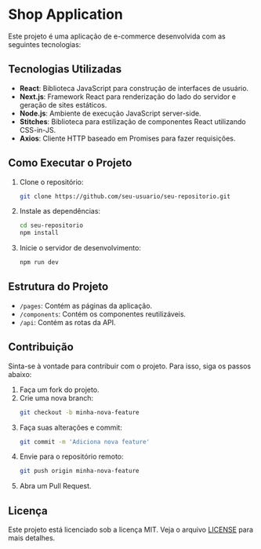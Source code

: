 # Shop Application

Este projeto é uma aplicação de e-commerce desenvolvida com as seguintes tecnologias:

## Tecnologias Utilizadas

- **React**: Biblioteca JavaScript para construção de interfaces de usuário.
- **Next.js**: Framework React para renderização do lado do servidor e geração de sites estáticos.
- **Node.js**: Ambiente de execução JavaScript server-side.
- **Stitches**: Biblioteca para estilização de componentes React utilizando CSS-in-JS.
- **Axios**: Cliente HTTP baseado em Promises para fazer requisições.

## Como Executar o Projeto

1. Clone o repositório:
    ```bash
    git clone https://github.com/seu-usuario/seu-repositorio.git
    ```
2. Instale as dependências:
    ```bash
    cd seu-repositorio
    npm install
    ```
3. Inicie o servidor de desenvolvimento:
    ```bash
    npm run dev
    ```

## Estrutura do Projeto

- `/pages`: Contém as páginas da aplicação.
- `/components`: Contém os componentes reutilizáveis.
- `/api`: Contém as rotas da API.

## Contribuição

Sinta-se à vontade para contribuir com o projeto. Para isso, siga os passos abaixo:

1. Faça um fork do projeto.
2. Crie uma nova branch:
    ```bash
    git checkout -b minha-nova-feature
    ```
3. Faça suas alterações e commit:
    ```bash
    git commit -m 'Adiciona nova feature'
    ```
4. Envie para o repositório remoto:
    ```bash
    git push origin minha-nova-feature
    ```
5. Abra um Pull Request.

## Licença

Este projeto está licenciado sob a licença MIT. Veja o arquivo [LICENSE](./LICENSE) para mais detalhes.